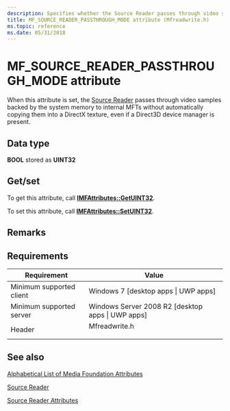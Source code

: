 ```yaml
---
description: Specifies whether the Source Reader passes through video samples backed by the system memory to internal MFTs without automatically copying them into a DirectX texture.
title: MF_SOURCE_READER_PASSTHROUGH_MODE attribute (Mfreadwrite.h)
ms.topic: reference
ms.date: 05/31/2018
---
```


# MF\_SOURCE\_READER\_PASSTHROUGH\_MODE attribute

When this attribute is set, the [Source Reader](source-reader.md) passes through video samples backed by the system memory to internal MFTs without automatically copying them into a DirectX texture, even if a Direct3D device manager is present.

## Data type

**BOOL** stored as **UINT32**

## Get/set

To get this attribute, call [**IMFAttributes::GetUINT32**](/windows/desktop/api/mfobjects/nf-mfobjects-imfattributes-getuint32).

To set this attribute, call [**IMFAttributes::SetUINT32**](/windows/desktop/api/mfobjects/nf-mfobjects-imfattributes-setuint32).


## Remarks



## Requirements



| Requirement | Value |
|-------------------------------------|------------------------------------------------------------------------------------------|
| Minimum supported client<br/> | Windows 7 \[desktop apps \| UWP apps\]<br/>                                        |
| Minimum supported server<br/> | Windows Server 2008 R2 \[desktop apps \| UWP apps\]<br/>                           |
| Header<br/>                   | <dl> <dt>Mfreadwrite.h</dt> </dl> |



## See also

<dl> <dt>

[Alphabetical List of Media Foundation Attributes](alphabetical-list-of-media-foundation-attributes.md)
</dt> <dt>

[Source Reader](source-reader.md)
</dt> <dt>

[Source Reader Attributes](source-reader-attributes.md)
</dt> </dl>

 

 




